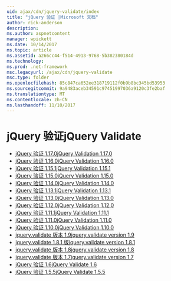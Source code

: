 ```yaml
---
uid: ajax/cdn/jquery-validate/index
title: "jQuery 验证 |Microsoft 文档"
author: rick-anderson
description: 
ms.author: aspnetcontent
manager: wpickett
ms.date: 10/14/2017
ms.topic: article
ms.assetid: a266cc44-f514-4913-9768-5b382380184d
ms.technology: 
ms.prod: .net-framework
msc.legacyurl: /ajax/cdn/jquery-validate
msc.type: folder
ms.openlocfilehash: 85c847ca652ee318719112f0b9b8bc345bd53953
ms.sourcegitcommit: 9a9483aceb34591c97451997036a9120c3fe2baf
ms.translationtype: MT
ms.contentlocale: zh-CN
ms.lasthandoff: 11/10/2017
---
```

<a name="jquery-validate"></a><span data-ttu-id="f509b-102">jQuery 验证</span><span class="sxs-lookup"><span data-stu-id="f509b-102">jQuery Validate</span></span>
====================
- [<span data-ttu-id="f509b-103">jQuery 验证 1.17.0</span><span class="sxs-lookup"><span data-stu-id="f509b-103">jQuery Validation 1.17.0</span></span>](cdnjqueryvalidate1170.md)
- [<span data-ttu-id="f509b-104">jQuery 验证 1.16.0</span><span class="sxs-lookup"><span data-stu-id="f509b-104">jQuery Validation 1.16.0</span></span>](cdnjqueryvalidate1160.md)
- [<span data-ttu-id="f509b-105">jQuery 验证 1.15.1</span><span class="sxs-lookup"><span data-stu-id="f509b-105">jQuery Validation 1.15.1</span></span>](cdnjqueryvalidate1151.md)
- [<span data-ttu-id="f509b-106">jQuery 验证 1.15.0</span><span class="sxs-lookup"><span data-stu-id="f509b-106">jQuery Validation 1.15.0</span></span>](cdnjqueryvalidate1150.md)
- [<span data-ttu-id="f509b-107">jQuery 验证 1.14.0</span><span class="sxs-lookup"><span data-stu-id="f509b-107">jQuery Validation 1.14.0</span></span>](cdnjqueryvalidate1140.md)
- [<span data-ttu-id="f509b-108">jQuery 验证 1.13.1</span><span class="sxs-lookup"><span data-stu-id="f509b-108">jQuery Validation 1.13.1</span></span>](cdnjqueryvalidate1131.md)
- [<span data-ttu-id="f509b-109">jQuery 验证 1.13.0</span><span class="sxs-lookup"><span data-stu-id="f509b-109">jQuery Validation 1.13.0</span></span>](cdnjqueryvalidate1130.md)
- [<span data-ttu-id="f509b-110">jQuery 验证 1.12.0</span><span class="sxs-lookup"><span data-stu-id="f509b-110">jQuery Validation 1.12.0</span></span>](cdnjqueryvalidate1120.md)
- [<span data-ttu-id="f509b-111">jQuery 验证 1.11.1</span><span class="sxs-lookup"><span data-stu-id="f509b-111">jQuery Validation 1.11.1</span></span>](cdnjqueryvalidate1111.md)
- [<span data-ttu-id="f509b-112">jQuery 验证 1.11.0</span><span class="sxs-lookup"><span data-stu-id="f509b-112">jQuery Validation 1.11.0</span></span>](cdnjqueryvalidate111.md)
- [<span data-ttu-id="f509b-113">jQuery 验证 1.10.0</span><span class="sxs-lookup"><span data-stu-id="f509b-113">jQuery Validation 1.10.0</span></span>](cdnjqueryvalidate110.md)
- [<span data-ttu-id="f509b-114">jquery.validate 版本 1.9</span><span class="sxs-lookup"><span data-stu-id="f509b-114">jquery.validate version 1.9</span></span>](cdnjqueryvalidate19.md)
- [<span data-ttu-id="f509b-115">jquery.validate 1.8.1 版</span><span class="sxs-lookup"><span data-stu-id="f509b-115">jquery.validate version 1.8.1</span></span>](cdnjqueryvalidate181.md)
- [<span data-ttu-id="f509b-116">jquery.validate 版本 1.8</span><span class="sxs-lookup"><span data-stu-id="f509b-116">jquery.validate version 1.8</span></span>](cdnjqueryvalidate18.md)
- [<span data-ttu-id="f509b-117">jquery.validate 版本 1.7</span><span class="sxs-lookup"><span data-stu-id="f509b-117">jquery.validate version 1.7</span></span>](cdnjqueryvalidate17.md)
- [<span data-ttu-id="f509b-118">jQuery 验证 1.6</span><span class="sxs-lookup"><span data-stu-id="f509b-118">jQuery Validate 1.6</span></span>](cdnjqueryvalidate16.md)
- [<span data-ttu-id="f509b-119">jQuery 验证 1.5.5</span><span class="sxs-lookup"><span data-stu-id="f509b-119">jQuery Validate 1.5.5</span></span>](cdnjqueryvalidate155.md)
